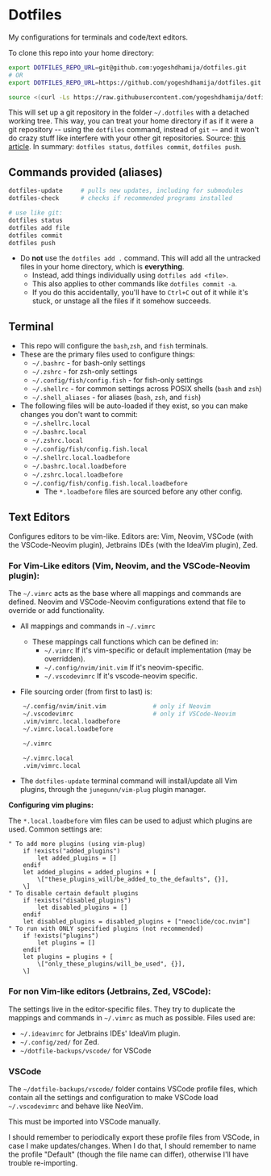 # Dotfiles

My configurations for terminals and code/text editors.

To clone this repo into your home directory:

```bash
export DOTFILES_REPO_URL=git@github.com:yogeshdhamija/dotfiles.git
# OR
export DOTFILES_REPO_URL=https://github.com/yogeshdhamija/dotfiles.git

source <(curl -Ls https://raw.githubusercontent.com/yogeshdhamija/dotfiles/master/dotfile-scripts/setup-dotfiles-environment.sh)
```

This will set up a git repository in the folder `~/.dotfiles` with a detached working tree. This way, you can treat your home directory if as if it were a git repository -- using the `dotfiles` command, instead of `git` -- and it won't do crazy stuff like interfere with your other git repositories. Source: [this article](https://developer.atlassian.com/blog/2016/02/best-way-to-store-dotfiles-git-bare-repo/). In summary: `dotfiles status`, `dotfiles commit`, `dotfiles push`.

## Commands provided (aliases)

```bash
dotfiles-update     # pulls new updates, including for submodules
dotfiles-check      # checks if recommended programs installed

# use like git:
dotfiles status
dotfiles add file
dotfiles commit
dotfiles push
```

- Do **not** use the `dotfiles add .` command. This will add all the untracked files in your home directory, which is **everything**.
    - Instead, add things individually using `dotfiles add <file>`.
    - This also applies to other commands like `dotfiles commit -a`.
    - If you do this accidentally, you'll have to `Ctrl+C` out of it while it's stuck, or unstage all the files if it somehow succeeds.

## Terminal

- This repo will configure the `bash`,`zsh`, and `fish` terminals.
- These are the primary files used to configure things:
    - `~/.bashrc` - for bash-only settings
    - `~/.zshrc` - for zsh-only settings
    - `~/.config/fish/config.fish` - for fish-only settings
    - `~/.shellrc` - for common settings across POSIX shells (`bash` and `zsh`)
    - `~/.shell_aliases` - for aliases (`bash`, `zsh`, and `fish`)
- The following files will be auto-loaded if they exist, so you can make changes you don't want to commit:
    - `~/.shellrc.local`
    - `~/.bashrc.local`
    - `~/.zshrc.local`
    - `~/.config/fish/config.fish.local`
    - `~/.shellrc.local.loadbefore`
    - `~/.bashrc.local.loadbefore`
    - `~/.zshrc.local.loadbefore`
    - `~/.config/fish/config.fish.local.loadbefore`
        - The `*.loadbefore` files are sourced before any other config.

## Text Editors

Configures editors to be vim-like. Editors are: Vim, Neovim, VSCode (with the VSCode-Neovim plugin), Jetbrains IDEs (with the IdeaVim plugin), Zed.

### For Vim-Like editors (Vim, Neovim, and the VSCode-Neovim plugin):

The `~/.vimrc` acts as the base where all mappings and commands are defined. Neovim and VSCode-Neovim configurations extend that file to override or add functionality.

- All mappings and commands in `~/.vimrc`
    - These mappings call functions which can be defined in:
        -  `~/.vimrc` If it's vim-specific or default implementation (may be overridden).
        -  `~/.config/nvim/init.vim` If it's neovim-specific.
        -  `~/.vscodevimrc` If it's vscode-neovim specific.

- File sourcing order (from first to last) is:

```bash
    ~/.config/nvim/init.vim             # only if Neovim
    ~/.vscodevimrc                      # only if VSCode-Neovim
    .vim/vimrc.local.loadbefore
    ~/.vimrc.local.loadbefore

    ~/.vimrc

    ~/.vimrc.local
    .vim/vimrc.local
```

- The `dotfiles-update` terminal command will install/update all Vim plugins, through the `junegunn/vim-plug` plugin manager.

**Configuring vim plugins:**

The `*.local.loadbefore` vim files can be used to adjust which plugins are used. Common settings are:
```viml
" To add more plugins (using vim-plug)
    if !exists("added_plugins")
        let added_plugins = []
    endif
    let added_plugins = added_plugins + [
        \["these_plugins_will/be_added_to_the_defaults", {}],
    \]
" To disable certain default plugins
    if !exists("disabled_plugins")
        let disabled_plugins = []
    endif
    let disabled_plugins = disabled_plugins + ["neoclide/coc.nvim"]
" To run with ONLY specified plugins (not recommended)
    if !exists("plugins")
        let plugins = []
    endif
    let plugins = plugins + [
        \["only_these_plugins/will_be_used", {}],
    \]
```

### For non Vim-like editors (Jetbrains, Zed, VSCode):
The settings live in the editor-specific files. They try to duplicate the mappings and commands in `~/.vimrc` as much as possible. Files used are:

- `~/.ideavimrc` for Jetbrains IDEs' IdeaVim plugin.
- `~/.config/zed/` for Zed.
- `~/dotfile-backups/vscode/` for VSCode

### VSCode

The `~/dotfile-backups/vscode/` folder contains VSCode profile files, which contain all the settings and configuration to make VSCode load `~/.vscodevimrc` and behave like NeoVim.

This must be imported into VSCode manually.

I should remember to periodically export these profile files from VSCode, in case I make updates/changes. When I do that, I should remember to name the profile "Default" (though the file name can differ), otherwise I'll have trouble re-importing.
